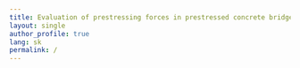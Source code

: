 ```yaml
---
title: Evaluation of prestressing forces in prestressed concrete bridges
layout: single
author_profile: true
lang: sk
permalink: /
---
```

<!--
# layout: home 
# use the home layout to add posts to main page
-->


